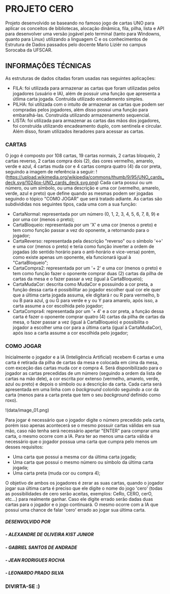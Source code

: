# PROJETO CERO 

Projeto desenvolvido se baseando no famoso jogo de cartas UNO para aplicar os conceitos de bibliotecas, alocação dinâmica, fila, pilha, lista e API para desenvolver uma versão jogável pelo terminal (tanto para Windowns, quanto para Linux) utilizando a linguagem C e os conhecimentos de Estrutura de Dados passados pelo docente Mario Liziér no campus Sorocaba da UFSCAR.
## INFORMAÇÕES TÉCNICAS
As estruturas de dados citadas foram usadas nas seguintes aplicações:
- FILA: foi utilizada para armazenar as cartas que foram utilizadas pelos jogadores (usuário e IA), além de possuir uma função que apresenta a útlima carta jogada. Contruída utilizado encademento simples.
- PILHA: foi utilizada com o intuito de armazenar as cartas que podem ser compradas pelos jogadores, além disso possui uma função para embaralhá-las. Construída utilizando armazenamento sequencial.
- LISTA: foi utilizada para armazenar as cartas das mãos dos jogadores, foi construída utilizando encadeamento duplo, com sentinela e circular. Além disso, foram utilizados iteradores para acessar as cartas.

### CARTAS

O jogo é composto por 108 cartas, 19 cartas normais, 2 cartas bloqueio, 2 cartas reverso, 2 cartas compra dois (2), das cores vermelho, amarelo, verde e azul, 4 cartas muda cor e 4 cartas compra quatro (4) da cor preta, seguindo a imagem de referência a seguir:
!(https://upload.wikimedia.org/wikipedia/commons/thumb/9/95/UNO_cards_deck.svg/1024px-UNO_cards_deck.svg.png)
Cada carta possui ou um número, ou um símbolo, ou uma descrição e uma cor (vermelho, amarelo, verde, azul e preto) que define quando as mesmas podem ser jogadas seguindo o tópico "COMO JOGAR" que será tratado adiante.
As cartas são subdivididas nos seguintes tipos, cada uma com a sua função:
- CartaNormal: representada por um número (0, 1, 2, 3, 4, 5, 6, 7, 8, 9) e por uma cor (menos o preto);
- CartaBloqueio: representada por um 'X' e uma cor (menos o preto) e tem como função passar a vez do oponente, a retornando para o jogador;
- CartaReverso: representada pela descrição "reverso" ou o símbolo '<->' e uma cor (menos o preto) e teria como função inverter a ordem de jogadas (do sentido horário para o anti-horário e vice-versa) porém, como existe apenas um oponente, ela funcionará igual à "CartaBloqueio";
- CartaCompra2: representada por um '+ 2' e uma cor (menos o preto) e tem como função fazer o oponente comprar duas (2) cartas da pilha de cartas da mesa e o fazer passar a vez (igual à CartaBloqueio);
- CartaMudaCor: descrita como MudaCor e possuindo a cor preta, a função dessa carta é possibilitar ao jogador escolher qual cor ele quer que a última carta jogada assuma, ele digitará r ou R para vermelho, b ou B para azul, g ou G para verde e y ou Y para amarelo, após isso, a carta assume a cor escolhida pelo jogador;
- CartaCompra4: representada por um '+ 4' e a cor preta, a função dessa carta é fazer o oponente comprar quatro (4) cartas da pilha de cartas da mesa, o fazer passar a vez (igual à CartaBloqueio) e possibilita o jogador a escolher uma cor para a última carta (igual à CartaMudaCor), após isso a carta assume a cor escolhida pelo jogador;


### COMO JOGAR

Inicialmente o jogador e a IA (Inteligência Artificial) recebem 6 cartas e uma carta é retirada da pilha de cartas da mesa e colocada em cima da mesa, com exceção das cartas muda cor e compra 4. Será disponibilizado para o jogador as cartas precedidas de um número (seguindo a ordem da lista de cartas na mão dele), a cor escrita por extenso (vermelho, amarelo, verde, azul ou preto) e depois o símbolo ou a descrição da carta. Cada carta será apresentada em uma linha com o *background* colorido seguindo a cor da carta (menos para a carta preta que tem o seu *background* definido como roxo).

!(data/image_01.png)
    
Para jogar é necessário que o jogador digite o número precedido pela carta, porém isso apenas acontecerá se o mesmo possuir cartas válidas em sua mão, caso não tenha será necessário apertar "ENTER" para comprar uma carta, o mesmo ocorre com a IA. Para ter ao menos uma carta válida é necessário que o jogador possua uma carta que cumpra pelo menos um desses requisitos:
- Uma carta que possui a mesma cor da última carta jogada;
- Uma carta que possui o mesmo número ou símbolo da última carta jogada;
- Uma carta preta (muda cor ou compra 4);

O objetivo de ambos os jogadores é zerar as suas cartas, quando o jogador jogar sua última carta é preciso que ele digite o nome do jogo 'cero' (todas as possibilidades de cero serão aceitas, exemplos: CeRo, CERO, cerO, etc...) para realmente ganhar. Caso ele digite errado serão dadas duas cartas para o jogador e o jogo continuará. O mesmo ocorre com a IA que possui uma chance de falar 'cero' errado ao jogar sua última carta.

##### DESENVOLVIDO POR
##### - ALEXANDRE DE OLIVEIRA KIST JUNIOR
##### - GABRIEL SANTOS DE ANDRADE
##### - JEAN RODRIGUES ROCHA
##### - LEONARDO PRADO SILVA

### DIVIRTA-SE :)